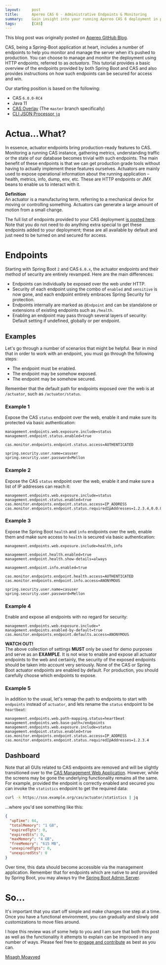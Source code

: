 ```yaml
---
layout:     post
title:      Apereo CAS 6 - Administrative Endpoints & Monitoring
summary:    Gain insight into your running Apereo CAS 6 deployment in production. Learn how to monitor and manage the server by using HTTP endpoints and gather metrics to diagnose issues and improve performance.
tags:       [CAS]
---
```


<div class="alert alert-success"><i class="far fa-lightbulb"></i> This blog post was originally posted on <a href="https://github.com/apereo/apereo.github.io">Apereo GitHub Blog</a>.</div>

CAS, being a Spring-Boot application at heart, includes a number of endpoints to help you monitor and manage the server when it’s pushed to production. You can choose to manage and monitor the deployment using HTTP endpoints, referred to as *actuators*. This tutorial provides a basic overview of the endpoints provided by both Spring Boot and CAS and also provides instructions on how such endpoints can be secured for access and win.

<script async src="https://pagead2.googlesyndication.com/pagead/js/adsbygoogle.js"></script>
<ins class="adsbygoogle"
     style="display:block; text-align:center;"
     data-ad-layout="in-article"
     data-ad-format="fluid"
     data-ad-client="ca-pub-8081398210264173"
     data-ad-slot="3789603713"></ins>
<script>
     (adsbygoogle = window.adsbygoogle || []).push({});
</script>

Our starting position is based on the following:

- CAS `6.0.0-RC4`
- Java 11
- [CAS Overlay](https://github.com/apereo/cas-overlay-template) (The `master` branch specifically)
- [CLI JSON Processor `jq`](https://stedolan.github.io/jq/)

# Actua...What?

In essence, actuator endpoints bring production-ready features to CAS. Monitoring a running CAS instance, gathering metrics, understanding traffic or the state of our database becomes trivial with such endpoints. The main benefit of these endpoints is that we can get production grade tools without having to actually implement these features ourselves. Actuators are mainly used to expose operational information about the running application – health, metrics, info, dump, env, etc. These are HTTP endpoints or JMX beans to enable us to interact with it.

<div class="alert alert-info">
<strong>Definition</strong><br/>An actuator is a manufacturing term, referring to a mechanical device for moving or controlling something. Actuators can generate a large amount of motion from a small change.</div>

The full list of endpoints provided to your CAS deployment [is posted here](https://apereo.github.io/cas/6.0.x/monitoring/Monitoring-Statistics.html). Note that you do not need to do anything extra special to get these endpoints added to your deployment; these are all available by default and just need to be turned on and secured for access.

# Endpoints

Starting with Spring Boot `2` and CAS `6.0.x`, the actuator endpoints and their method of security are entirely revamped. Here are the main differences:

- Endpoints can individually be exposed over the web under HTTP.
- Security of each endpoint using the combo of `enabled` and `sensitive` is now gone, and each endpoint entirely embraces Spring Security for protection.
- Endpoints internally are marked as `@Endpoint` and can be standalone or extensions of existing endpoints such as `/health`.
- Enabling an endpoint may pass through several layers of security: Default setting if undefined, globally or per endpoint.

## Examples

Let's go through a number of scenarios that might be helpful. Bear in mind that in order to work with an endpoint, you must go through the following steps:

- The endpoint must be enabled.
- The endpoint may be somehow exposed.
- The endpoint may be somehow secured.

Remember that the default path for endpoints exposed over the web is at `/actuator`, such as `/actuator/status`.

### Example 1

Expose the CAS `status` endpoint over the web, enable it and make sure its protected via basic authentication:

```properties
management.endpoints.web.exposure.include=status
management.endpoint.status.enabled=true

cas.monitor.endpoints.endpoint.status.access=AUTHENTICATED

spring.security.user.name=casuser
spring.security.user.password=Mellon
```

### Example 2

Expose the CAS `status` endpoint over the web, enable it and make sure a list of IP addresses can reach it:

```properties
management.endpoints.web.exposure.include=status
management.endpoint.status.enabled=true
cas.monitor.endpoints.endpoint.status.access=IP_ADDRESS
cas.monitor.endpoints.endpoint.status.requiredIpAddresses=1.2.3.4,0.0.0.0
```

### Example 3

Expose the Spring Boot `health` and `info` endpoints over the web, enable them and make sure access to `health` is secured via basic authentication:

```properties
management.endpoints.web.exposure.include=health,info

management.endpoint.health.enabled=true
management.endpoint.health.show-details=always

management.endpoint.info.enabled=true

cas.monitor.endpoints.endpoint.health.access=AUTHENTICATED
cas.monitor.endpoints.endpoint.info.access=ANONYMOUS

spring.security.user.name=casuser
spring.security.user.password=Mellon
```

### Example 4

Enable and expose all endpoints with no regard for security:

```properties
management.endpoints.web.exposure.include=*
management.endpoints.enabled-by-default=true
cas.monitor.endpoints.endpoint.defaults.access=ANONYMOUS
```

<div class="alert alert-warning">
  <strong>WATCH OUT!</strong><br/>The above collection of settings <strong>MUST</strong> only be used for demo purposes and serve as an <strong>EXAMPLE</strong>. It is not wise to enable and expose all actuator endpoints to the web and certainly, the security of the exposed endpoints should be taken into account very seriously. None of the CAS or Spring Boot actuator endpoints are enabled by default. For production, you should carefully choose which endpoints to expose.
</div>

### Example 5

In addition to the usual, let's remap the path to endpoints to start with `endpoints` instead
of `actuator`, and lets rename the `status` endpoint to be `heartbeat`:

```properties
management.endpoints.web.path-mapping.status=heartbeat
management.endpoints.web.base-path=/endpoints
management.endpoints.web.exposure.include=status
management.endpoint.status.enabled=true
cas.monitor.endpoints.endpoint.status.access=IP_ADDRESS
cas.monitor.endpoints.endpoint.status.requiredIpAddresses=1.2.3.4
```

## Dashboard

Note that all GUIs related to CAS endpoints are removed and will be slightly transitioned over to the [CAS Management Web Application](https://apereo.github.io/cas/6.0.x/services/Installing-ServicesMgmt-Webapp.html). However, while the screens may be gone the underlying functionality remains all the same. For example, provided the endpoint is correctly enabled and secured you can invoke the `statistics` endpoint to get the required data:

```bash
curl -k https://sso.example.org/cas/actuator/statistics | jq
```

...where you'd see something like this:

```json
{
  "upTime": 64,
  "totalMemory": "1 GB",
  "expiredTgts": 0,
  "expiredSts": 0,
  "maxMemory": "4 GB",
  "freeMemory": "615 MB",
  "unexpiredTgts": 0,
  "unexpiredSts": 0
}
```

Over time, this data should become accessible via the management application. Remember that for endpoints which are native to and provided by Spring Boot, you may always try the [Spring Boot Admin Server](https://fawnoos.com/2018/10/22/cas6-springboot-admin-server/).

# So...

It's important that you start off simple and make changes one step at a time. Once you have a functional environment, you can gradually and slowly add customizations to move files around.

I hope this review was of some help to you and I am sure that both this post as well as the functionality it attempts to explain can be improved in any number of ways. Please feel free to [engage and contribute](https://apereo.github.io/cas/developer/Contributor-Guidelines.html) as best as you can.

[Misagh Moayyed](https://fawnoos.com)
